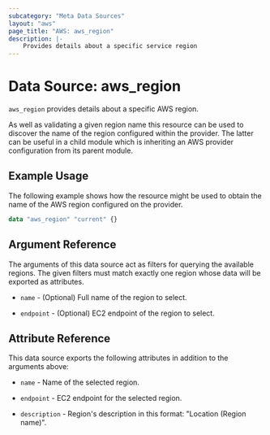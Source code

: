 ```yaml
---
subcategory: "Meta Data Sources"
layout: "aws"
page_title: "AWS: aws_region"
description: |-
    Provides details about a specific service region
---
```


# Data Source: aws_region

`aws_region` provides details about a specific AWS region.

As well as validating a given region name this resource can be used to
discover the name of the region configured within the provider. The latter
can be useful in a child module which is inheriting an AWS provider
configuration from its parent module.

## Example Usage

The following example shows how the resource might be used to obtain
the name of the AWS region configured on the provider.

```terraform
data "aws_region" "current" {}
```

## Argument Reference

The arguments of this data source act as filters for querying the available
regions. The given filters must match exactly one region whose data will be
exported as attributes.

* `name` - (Optional) Full name of the region to select.

* `endpoint` - (Optional) EC2 endpoint of the region to select.

## Attribute Reference

This data source exports the following attributes in addition to the arguments above:

* `name` - Name of the selected region.

* `endpoint` - EC2 endpoint for the selected region.

* `description` - Region's description in this format: "Location (Region name)".
